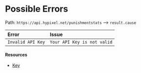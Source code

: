 # Possible Errors
Path: `https://api.hypixel.net/punishmentstats` --> `result.cause`


|Error|Issue|
|:-|:-|
|`Invalid API Key`|`Your API Key is not valid`|

#### Resources
- [Key](https://github.com/Mysterium422/HypixelAPIWiki/tree/main/API%20Usage/GetAKey.md)